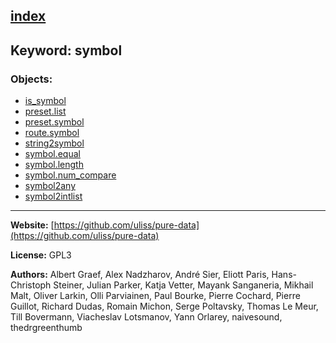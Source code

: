 [index](../index.html)
---

## Keyword: symbol

### Objects:
* [is_symbol](../is_symbol.html)
* [preset.list](../preset.list.html)
* [preset.symbol](../preset.symbol.html)
* [route.symbol](../route.symbol.html)
* [string2symbol](../string2symbol.html)
* [symbol.equal](../symbol.equal.html)
* [symbol.length](../symbol.length.html)
* [symbol.num_compare](../symbol.num_compare.html)
* [symbol2any](../symbol2any.html)
* [symbol2intlist](../symbol2intlist.html)

---
**Website:** [https://github.com/uliss/pure-data](https://github.com/uliss/pure-data)

**License:** GPL3

**Authors:** Albert Graef, Alex Nadzharov, André Sier, Eliott Paris, Hans-Christoph Steiner, Julian Parker, Katja Vetter, Mayank Sanganeria, Mikhail Malt, Oliver Larkin, Olli Parviainen, Paul Bourke, Pierre Cochard, Pierre Guillot, Richard Dudas, Romain Michon, Serge Poltavsky, Thomas Le Meur, Till Bovermann, Viacheslav Lotsmanov, Yann Orlarey, naivesound, thedrgreenthumb
